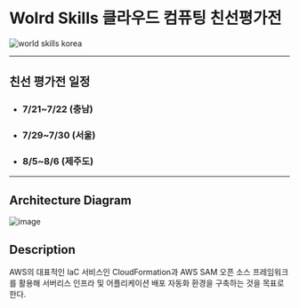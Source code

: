 # Wolrd Skills 클라우드 컴퓨팅 친선평가전

![world skills korea](http://hrdc.hrdkorea.or.kr/hrdc/upload/image/20130908/475426.jpg)

---
## 친선 평가전 일정
+ ### 7/21~7/22 (충남)
+ ### 7/29~7/30 (서울)
+ ### 8/5~8/6 (제주도)

---
## Architecture Diagram
![image](https://user-images.githubusercontent.com/77256585/178883685-e09c24aa-6e6b-4809-9190-3eb968c072d1.png)

## Description
AWS의 대표적인 IaC 서비스인 CloudFormation과 AWS SAM 오픈 소스 프레임워크를 활용해 서버리스 인프라 및 어플리케이션 배포 자동화 환경을 구축하는 것을 목표로한다. 